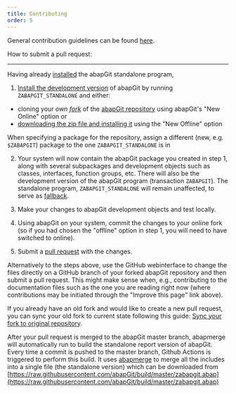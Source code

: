 ```yaml
---
title: Contributing
order: 5
---
```


General contribution guidelines can be found [here](https://github.com/abapGit/abapGit/blob/master/CONTRIBUTING.md).

How to submit a pull request:

*******************************
Having already [installed](https://docs.abapgit.org/guide-install.html#install-standalone-version) the abapGit standalone program,

1. [Install the development version](https://docs.abapgit.org/guide-install.html#install-developer-version) of abapGit by running `ZABAPGIT_STANDALONE` and either:
- cloning your *own [fork](https://docs.github.com/en/free-pro-team@latest/github/collaborating-with-issues-and-pull-requests/about-collaborative-development-models)* of the [abapGit repository](https://github.com/abapGit/abapGit) using abapGit's "New Online" option or 
- [downloading the zip file and installing it](https://docs.abapgit.org/guide-install.html#install-developer-version) using the "New Offline" option

When specifying a package for the repository, assign a different (new, e.g. `$ZABAPGIT`) package to the one `ZABAPGIT_STANDALONE` is in

2. Your system will now contain the abapGit package you created in step 1, along with several subpackages and development objects such as classes, interfaces, function groups, etc. There will also be the development version of the abapGit program (transaction `ZABAPGIT`). The standalone program, `ZABAPGIT_STANDALONE` will remain unaffected, to serve as [fallback](https://docs.abapgit.org/guide-upgrade.html#troubleshooting).

3. Make your changes to abapGit development objects and test locally.

4. Using abapGit on your system, commit the changes to your online fork (so if you had chosen the "offline" option in step 1, you will need to have switched to online).

5. Submit a [pull request](https://docs.github.com/en/free-pro-team@latest/articles/creating-a-pull-request-from-a-fork) with the changes.

Alternatively to the steps above, use the GitHub webinterface to change the files directly on a GitHub branch of your forked abapGit repository and then submit a pull request. This might make sense when, e.g., contributing to the documentation files such as the one you are reading right now (where contributions may be initiated through the "Improve this page" link above).

If you already have an old fork and would like to create a new pull request, you can sync your old fork to current state following this guide: [Sync your fork to original repository](https://github.com/KirstieJane/STEMMRoleModels/wiki/Syncing-your-fork-to-the-original-repository-via-the-browser).

After your pull request is merged to the abapGit master branch, abapmerge will automatically run to build the standalone report version of abapGit. Every time a commit is pushed to the master branch, Github Actions is triggered to perform this build. It uses [abapmerge](https://github.com/larshp/abapmerge) to merge all the includes into a single file (the standalone version) which can be downloaded from [https://raw.githubusercontent.com/abapGit/build/master/zabapgit.abap](https://raw.githubusercontent.com/abapGit/build/master/zabapgit.abap)
